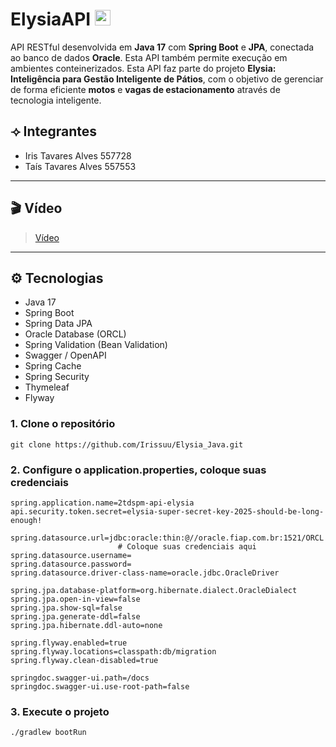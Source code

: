 <h1> ElysiaAPI <img src="https://github.com/user-attachments/assets/bc6d687c-dd26-4bcd-bcbf-71a8a5681bc3" width="25"/> </h1>

API RESTful desenvolvida em **Java 17** com **Spring Boot** e **JPA**, conectada ao banco de dados **Oracle**. Esta API também permite execução em ambientes conteinerizados. Esta API faz parte do projeto **Elysia: Inteligência para Gestão Inteligente de Pátios**, com o objetivo de gerenciar de forma eficiente **motos** e **vagas de estacionamento** através de tecnologia inteligente.

## ⟢ Integrantes
 
- Iris Tavares Alves 557728 </br>
- Taís Tavares Alves 557553 </br>

---

## 🎬 Vídeo

> <a href="">Vídeo</a>
---

## ⚙️ Tecnologias

- Java 17
- Spring Boot 
- Spring Data JPA
- Oracle Database (ORCL)
- Spring Validation (Bean Validation)
- Swagger / OpenAPI 
- Spring Cache
- Spring Security
- Thymeleaf
- Flyway 


### 1. Clone o repositório
```text
git clone https://github.com/Irissuu/Elysia_Java.git
```

### 2. Configure o application.properties, coloque suas credenciais 
```properties
spring.application.name=2tdspm-api-elysia
api.security.token.secret=elysia-super-secret-key-2025-should-be-long-enough!

spring.datasource.url=jdbc:oracle:thin:@//oracle.fiap.com.br:1521/ORCL
                        # Coloque suas credenciais aqui
spring.datasource.username=
spring.datasource.password=
spring.datasource.driver-class-name=oracle.jdbc.OracleDriver

spring.jpa.database-platform=org.hibernate.dialect.OracleDialect
spring.jpa.open-in-view=false
spring.jpa.show-sql=false
spring.jpa.generate-ddl=false
spring.jpa.hibernate.ddl-auto=none

spring.flyway.enabled=true
spring.flyway.locations=classpath:db/migration
spring.flyway.clean-disabled=true

springdoc.swagger-ui.path=/docs
springdoc.swagger-ui.use-root-path=false
```

### 3. Execute o projeto
```text
./gradlew bootRun
```
